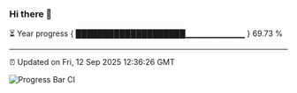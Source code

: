 ### Hi there 👋

⏳ Year progress { ████████████████████▁▁▁▁▁▁▁▁▁▁ } 69.73 %

---

⏰ Updated on Fri, 12 Sep 2025 12:36:26 GMT

![Progress Bar CI](https://github.com/liununu/liununu/workflows/Progress%20Bar%20CI/badge.svg)
